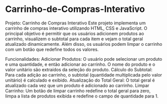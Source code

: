 # Carrinho-de-Compras-Interativo

Projeto: Carrinho de Compras Interativo
Este projeto implementa um carrinho de compras interativo utilizando HTML, CSS e JavaScript. O principal objetivo é permitir que os usuários adicionem produtos ao carrinho, visualizem o subtotal para cada item e vejam o total geral atualizado dinamicamente. Além disso, os usuários podem limpar o carrinho com um botão que redefine todos os valores.

Funcionalidades:
Adicionar Produtos: O usuário pode selecionar um produto e uma quantidade, e então adicionar ao carrinho. O nome do produto e o valor unitário são extraídos da seleção do produto.
Cálculo do Subtotal: Para cada adição ao carrinho, o subtotal (quantidade multiplicada pelo valor unitário) é calculado e exibido.
Atualização do Total Geral: O total geral é atualizado cada vez que um produto é adicionado ao carrinho.
Limpar Carrinho: Um botão de limpar carrinho redefine o total geral para zero, limpa a lista de produtos exibida e redefine o campo de quantidade para 1.
